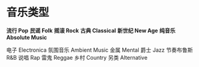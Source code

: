 # 音乐类型

__流行 Pop__ 
__民谣 Folk__ 
__摇滚 Rock__ 
__古典 Classical__ 
__新世纪 New Age__ 
__纯音乐 Absolute Music__

电子 Electronica
氛围音乐 Ambient Music
金属 Mental
爵士 Jazz
节奏布鲁斯 R&B
说唱 Rap
雷鬼 Reggae
乡村 Country
另类 Alternative 


